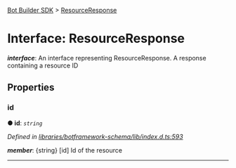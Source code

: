 [Bot Builder SDK](../README.md) > [ResourceResponse](../interfaces/botbuilder.resourceresponse.md)



# Interface: ResourceResponse

*__interface__*: An interface representing ResourceResponse. A response containing a resource ID



## Properties
<a id="id"></a>

###  id

**●  id**:  *`string`* 

*Defined in [libraries/botframework-schema/lib/index.d.ts:593](https://github.com/Microsoft/botbuilder-js/blob/c748a95/libraries/botframework-schema/lib/index.d.ts#L593)*


*__member__*: {string} [id] Id of the resource





___


